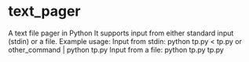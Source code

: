 # text_pager
A text file pager in Python
It supports input from either standard input (stdin) or a file.
Example usage:
    Input from stdin:
    python tp.py < tp.py
    or
    other_command | python tp.py
    Input from a file:
    python tp.py tp.py
    

